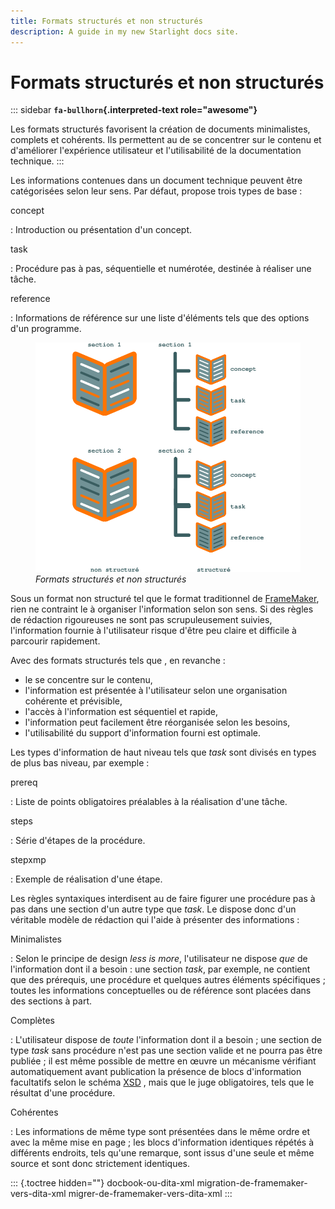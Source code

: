 ```yaml
---
title: Formats structurés et non structurés
description: A guide in my new Starlight docs site.
---
```

# Formats structurés et non structurés

::: sidebar
**`fa-bullhorn`{.interpreted-text role="awesome"}**

Les formats structurés favorisent la création de documents minimalistes,
complets et cohérents. Ils permettent au de se concentrer sur le contenu
et d\'améliorer l\'expérience utilisateur et l\'utilisabilité de la
documentation technique.
:::

Les informations contenues dans un document technique peuvent être
catégorisées selon leur sens. Par défaut, propose trois types de base :

concept

:   Introduction ou présentation d\'un concept.

task

:   Procédure pas à pas, séquentielle et numérotée, destinée à réaliser
    une tâche.

reference

:   Informations de référence sur une liste d\'éléments tels que des
    options d\'un programme.

<figure>
<img src="graphics/structured.svg" alt="graphics/structured.svg" />
<figcaption><em>Formats structurés et non structurés</em></figcaption>
</figure>

Sous un format non structuré tel que le format traditionnel de
[FrameMaker](), rien ne contraint le à organiser l\'information selon
son sens. Si des règles de rédaction rigoureuses ne sont pas
scrupuleusement suivies, l\'information fournie à l\'utilisateur risque
d\'être peu claire et difficile à parcourir rapidement.

Avec des formats structurés tels que , en revanche :

-   le se concentre sur le contenu,
-   l\'information est présentée à l\'utilisateur selon une organisation
    cohérente et prévisible,
-   l\'accès à l\'information est séquentiel et rapide,
-   l\'information peut facilement être réorganisée selon les besoins,
-   l\'utilisabilité du support d\'information fourni est optimale.

Les types d\'information de haut niveau tels que *task* sont divisés en
types de plus bas niveau, par exemple :

prereq

:   Liste de points obligatoires préalables à la réalisation d\'une
    tâche.

steps

:   Série d\'étapes de la procédure.

stepxmp

:   Exemple de réalisation d\'une étape.

Les règles syntaxiques interdisent au de faire figurer une procédure pas
à pas dans une section d\'un autre type que *task*. Le dispose donc
d\'un véritable modèle de rédaction qui l\'aide à présenter des
informations :

Minimalistes

:   Selon le principe de design *less is more*, l\'utilisateur ne
    dispose *que* de l\'information dont il a besoin : une section
    *task*, par exemple, ne contient que des prérequis, une procédure et
    quelques autres éléments spécifiques ; toutes les informations
    conceptuelles ou de référence sont placées dans des sections à part.

Complètes

:   L\'utilisateur dispose de *toute* l\'information dont il a besoin ;
    une section de type *task* sans procédure n\'est pas une section
    valide et ne pourra pas être publiée ; il est même possible de
    mettre en œuvre un mécanisme vérifiant automatiquement avant
    publication la présence de blocs d\'information facultatifs selon le
    schéma [XSD]() , mais que le juge obligatoires, tels que le résultat
    d\'une procédure.

Cohérentes

:   Les informations de même type sont présentées dans le même ordre et
    avec la même mise en page ; les blocs d\'information identiques
    répétés à différents endroits, tels qu\'une remarque, sont issus
    d\'une seule et même source et sont donc strictement identiques.

::: {.toctree hidden=""}
docbook-ou-dita-xml migration-de-framemaker-vers-dita-xml
migrer-de-framemaker-vers-dita-xml
:::
